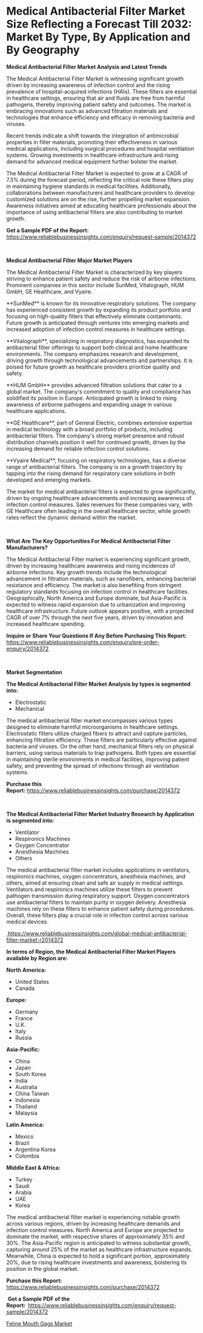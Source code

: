 <p><h1>Medical Antibacterial Filter Market Size Reflecting a Forecast Till 2032: Market By Type, By Application and By Geography</h1></p><p><strong>Medical Antibacterial Filter Market Analysis and Latest Trends</strong></p>
<p><p>The Medical Antibacterial Filter Market is witnessing significant growth driven by increasing awareness of infection control and the rising prevalence of hospital-acquired infections (HAIs). These filters are essential in healthcare settings, ensuring that air and fluids are free from harmful pathogens, thereby improving patient safety and outcomes. The market is embracing innovations such as advanced filtration materials and technologies that enhance efficiency and efficacy in removing bacteria and viruses.</p><p>Recent trends indicate a shift towards the integration of antimicrobial properties in filter materials, promoting their effectiveness in various medical applications, including surgical procedures and hospital ventilation systems. Growing investments in healthcare infrastructure and rising demand for advanced medical equipment further bolster the market. </p><p>The Medical Antibacterial Filter Market is expected to grow at a CAGR of 7.3% during the forecast period, reflecting the critical role these filters play in maintaining hygiene standards in medical facilities. Additionally, collaborations between manufacturers and healthcare providers to develop customized solutions are on the rise, further propelling market expansion. Awareness initiatives aimed at educating healthcare professionals about the importance of using antibacterial filters are also contributing to market growth.</p></p>
<p><strong>Get a Sample PDF of the Report:&nbsp;</strong> <a href="https://www.reliablebusinessinsights.com/enquiry/request-sample/2014372?utm_campaign=1113&utm_medium=2&utm_source=Github&utm_content=ia&utm_term=17012025&utm_id=medical-antibacterial-filter">https://www.reliablebusinessinsights.com/enquiry/request-sample/2014372</a></p>
<p>&nbsp;</p>
<p><strong>Medical Antibacterial Filter Major Market Players</strong></p>
<p><p>The Medical Antibacterial Filter Market is characterized by key players striving to enhance patient safety and reduce the risk of airborne infections. Prominent companies in this sector include SunMed, Vitalograph, HUM GmbH, GE Healthcare, and Vyaire.</p><p>**SunMed** is known for its innovative respiratory solutions. The company has experienced consistent growth by expanding its product portfolio and focusing on high-quality filters that effectively eliminate contaminants. Future growth is anticipated through ventures into emerging markets and increased adoption of infection control measures in healthcare settings.</p><p>**Vitalograph**, specializing in respiratory diagnostics, has expanded its antibacterial filter offerings to support both clinical and home healthcare environments. The company emphasizes research and development, driving growth through technological advancements and partnerships. It is poised for future growth as healthcare providers prioritize quality and safety.</p><p>**HUM GmbH** provides advanced filtration solutions that cater to a global market. The company's commitment to quality and compliance has solidified its position in Europe. Anticipated growth is linked to rising awareness of airborne pathogens and expanding usage in various healthcare applications.</p><p>**GE Healthcare**, part of General Electric, combines extensive expertise in medical technology with a broad portfolio of products, including antibacterial filters. The company's strong market presence and robust distribution channels position it well for continued growth, driven by the increasing demand for reliable infection control solutions.</p><p>**Vyaire Medical**, focusing on respiratory technologies, has a diverse range of antibacterial filters. The company is on a growth trajectory by tapping into the rising demand for respiratory care solutions in both developed and emerging markets.</p><p>The market for medical antibacterial filters is expected to grow significantly, driven by ongoing healthcare advancements and increasing awareness of infection control measures. Sales revenues for these companies vary, with GE Healthcare often leading in the overall healthcare sector, while growth rates reflect the dynamic demand within the market.</p></p>
<p>&nbsp;</p>
<p><strong>What Are The Key Opportunities For Medical Antibacterial Filter Manufacturers?</strong></p>
<p><p>The Medical Antibacterial Filter market is experiencing significant growth, driven by increasing healthcare awareness and rising incidences of airborne infections. Key growth trends include the technological advancement in filtration materials, such as nanofibers, enhancing bacterial resistance and efficiency. The market is also benefiting from stringent regulatory standards focusing on infection control in healthcare facilities. Geographically, North America and Europe dominate, but Asia-Pacific is expected to witness rapid expansion due to urbanization and improving healthcare infrastructure. Future outlook appears positive, with a projected CAGR of over 7% through the next five years, driven by innovation and increased healthcare spending.</p></p>
<p><strong>Inquire or Share Your Questions If Any Before Purchasing This Report:</strong> <a href="https://www.reliablebusinessinsights.com/enquiry/pre-order-enquiry/2014372?utm_campaign=1113&utm_medium=2&utm_source=Github&utm_content=ia&utm_term=17012025&utm_id=medical-antibacterial-filter">https://www.reliablebusinessinsights.com/enquiry/pre-order-enquiry/2014372</a></p>
<p>&nbsp;</p>
<p><strong>Market Segmentation</strong></p>
<p><strong>The Medical Antibacterial Filter Market Analysis by types is segmented into:</strong></p>
<p><ul><li>Electrostatic</li><li>Mechanical</li></ul></p>
<p><p>The medical antibacterial filter market encompasses various types designed to eliminate harmful microorganisms in healthcare settings. Electrostatic filters utilize charged fibers to attract and capture particles, enhancing filtration efficiency. These filters are particularly effective against bacteria and viruses. On the other hand, mechanical filters rely on physical barriers, using various materials to trap pathogens. Both types are essential in maintaining sterile environments in medical facilities, improving patient safety, and preventing the spread of infections through air ventilation systems.</p></p>
<p><strong>Purchase this Report:&nbsp;</strong><a href="https://www.reliablebusinessinsights.com/purchase/2014372?utm_campaign=1113&utm_medium=2&utm_source=Github&utm_content=ia&utm_term=17012025&utm_id=medical-antibacterial-filter">https://www.reliablebusinessinsights.com/purchase/2014372</a></p>
<p>&nbsp;</p>
<p><strong>The Medical Antibacterial Filter Market Industry Research by Application is segmented into:</strong></p>
<p><ul><li>Ventilator</li><li>Respironics Machines</li><li>Oxygen Concentrator</li><li>Anesthesia Machines</li><li>Others</li></ul></p>
<p><p>The medical antibacterial filter market includes applications in ventilators, respironics machines, oxygen concentrators, anesthesia machines, and others, aimed at ensuring clean and safe air supply in medical settings. Ventilators and respironics machines utilize these filters to prevent pathogen transmission during respiratory support. Oxygen concentrators use antibacterial filters to maintain purity in oxygen delivery. Anesthesia machines rely on these filters to enhance patient safety during procedures. Overall, these filters play a crucial role in infection control across various medical devices.</p></p>
<p><a href="https://www.reliablebusinessinsights.com/global-medical-antibacterial-filter-market-r2014372?utm_campaign=1113&utm_medium=2&utm_source=Github&utm_content=ia&utm_term=17012025&utm_id=medical-antibacterial-filter">&nbsp;https://www.reliablebusinessinsights.com/global-medical-antibacterial-filter-market-r2014372</a></p>
<p><strong>In terms of Region, the Medical Antibacterial Filter Market Players available by Region are:</strong></p>
<p>
    <p> <strong> North America: </strong>
        <ul>
            <li>United States</li>
            <li>Canada</li>
        </ul>
        </p> 
    <p> <strong> Europe: </strong>
        <ul>
            <li>Germany</li>
            <li>France</li>
            <li>U.K.</li>
            <li>Italy</li>
            <li>Russia</li>
        </ul>
        </p> 
    <p> <strong> Asia-Pacific: </strong>
        <ul>
            <li>China</li>
            <li>Japan</li>
            <li>South Korea</li>
            <li>India</li>
            <li>Australia</li>
            <li>China Taiwan</li>
            <li>Indonesia</li>
            <li>Thailand</li>
            <li>Malaysia</li>
        </ul>
        </p> 
    <p> <strong> Latin America: </strong>
        <ul>
            <li>Mexico</li>
            <li>Brazil</li>
            <li>Argentina Korea</li>
            <li>Colombia</li>
        </ul>
        </p> 
    <p> <strong> Middle East & Africa: </strong>
        <ul>
            <li>Turkey</li>
            <li>Saudi</li>
            <li>Arabia</li>
            <li>UAE</li>
            <li>Korea</li>
        </ul>
    </p>
    </p>
<p><p>The medical antibacterial filter market is experiencing notable growth across various regions, driven by increasing healthcare demands and infection control measures. North America and Europe are projected to dominate the market, with respective shares of approximately 35% and 30%. The Asia-Pacific region is anticipated to witness substantial growth, capturing around 25% of the market as healthcare infrastructure expands. Meanwhile, China is expected to hold a significant portion, approximately 20%, due to rising healthcare investments and awareness, bolstering its position in the global market.</p></p>
<p><strong>Purchase this Report: </strong><a href="https://www.reliablebusinessinsights.com/purchase/2014372?utm_campaign=1113&utm_medium=2&utm_source=Github&utm_content=ia&utm_term=17012025&utm_id=medical-antibacterial-filter">https://www.reliablebusinessinsights.com/purchase/2014372</a></p>
<p>&nbsp;<strong>Get a Sample PDF of the Report:&nbsp;&nbsp;</strong><a href="https://www.reliablebusinessinsights.com/enquiry/request-sample/2014372?utm_campaign=1113&utm_medium=2&utm_source=Github&utm_content=ia&utm_term=17012025&utm_id=medical-antibacterial-filter">https://www.reliablebusinessinsights.com/enquiry/request-sample/2014372</a></p>
<p><strong></strong></p>
<p><p><a href="https://github.com/lisaeichler20775/Market-Research-Report-List-1/blob/main/feline-mouth-gags-market.md?utm_campaign=1113&utm_medium=2&utm_source=Github&utm_content=ia&utm_term=17012025&utm_id=medical-antibacterial-filter">Feline Mouth Gags Market</a></p></p>